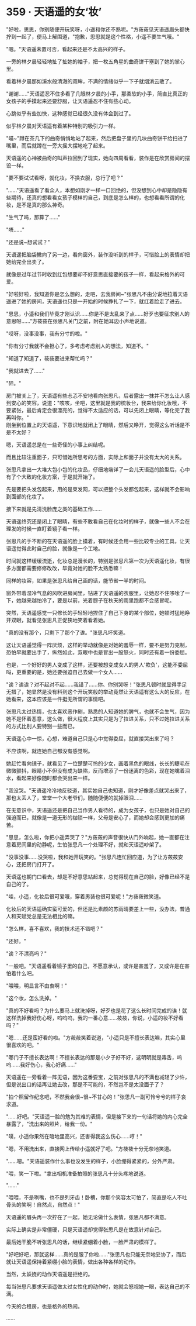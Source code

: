 <link rel="stylesheet" href="../../styles/text.css" />
<h1>359 · 天语遥的女‘妆’</h1>

"好啦，思思，你别随便开玩笑呀，小遥和你还不熟呢。"方莜莜见天语遥眉头都快拧到一起了，便马上解围道，"抱歉，思思就是这个性格，小遥不要生气哦。"

"嗯。"天语遥未置可否，看起来还是不太高兴的样子。

一旁的林夕晨轻轻地扯了扯她的袖子，把一枚五角星的曲奇饼干塞到了她的掌心里。

看着林夕晨那如溪水般清澈的双眸，不满的情绪似乎一下子就烟消云散了。

"谢谢......"天语遥忍不住多看了几眼林夕晨的小手，那柔软的小手，简直比真正的女孩子的手摸起来还要舒服，让天语遥忍不住有些心动。

心跳似乎有些加快，这种感觉已经很久没有体会到过了。

似乎林夕晨对天语遥有着某种特别的吸引力一样。

"喵\~"蹲在茶几下的曲奇悄悄地站了起来，然后把盘子里的几块曲奇饼干给扫进了嘴里，而后就蹲在一旁大摇大摆地吃了起来。

天语遥的心神被曲奇的叫声拉回到了现实，她向四周看看，装作是在欣赏房间的摆设一样。

"要不要试试看呀，就化妆，不换衣服，总行了吧？"

"......"天语遥看了看众人，本想如刚才一样一口回绝的，但没想到心中却是隐隐有些期待，还真的想看看女孩子模样的自己，到底是怎么样的，也想看看所谓的化妆，是不是真的那么神奇。

"生气了吗，那算了......"

"唔......"

"还是说\~想试试？"

天语遥把脑袋撇向了另一边，看向窗外，装作没听到的样子，可惜脸上的表情却把她给完全出卖了。

就像是过年过节时收到红包想要却不好意思直接要的孩子一样，看起来格外的可爱。

"好啦好啦，我知道你是怎么想的，走吧，去我房间\~"张思凡不由分说地拉着天语遥进了她的房间，天语遥也只是一开始的时候挣扎了一下，就红着脸走了进去。

"思思，小遥和我们毕竟才刚认识......你是不是太乱来了点......好歹也要征求别人的意思呀......"方莜莜在张思凡关门之前，附在她耳边小声地说道。

"哎呀，没事没事，我有分寸的啦。"

"你有分寸我就不会担心了，多考虑考虑别人的想法，知道不。"

"知道了知道了，莜莜要进来帮忙吗？"

"我就进去了......"

"砰。"

房门被关上了，天语遥有些忐忑不安地看向张思凡，后者露出一抹并不怎么让人感到安心的笑容，说道："咳咳，坐吧，这里就是我的梳妆台，我来给你化妆哦，不要紧张，最后肯定会很漂亮的，觉得不太适应的话，可以先闭上眼睛，等化完了我再叫你。"\
刚坐到位置上的天语遥，下意识地就闭上了眼睛，然后又睁开，觉得这么听话是不是不太好？

嗯，天语遥总是在一些奇怪的小事上纠结呢。

而且比较注重面子，只可惜她所思考的方面，实际上和面子并没有太大的关系。

张思凡拿出一大堆大包小包的化妆品，仔细地端详了一会儿天语遥的脸型后，心中有了个大致的化妆方案，于是就开始了。

先是要把头发包起来，用的是束发网，可以把整个头发都包起来，这样就不会影响到面部的化妆了。

接下来就是先清洗脸庞之类的基础工作......

天语遥终究还是闭上了眼睛，有些不敢看自己在化妆时的样子，就像一些人不会在理发的时候一直盯着镜子看一样。

张思凡的手不断的在天语遥的脸上摸着，有时候还会用一些比较专业的工具，让天语遥觉得此时自己的脸，就像是一个工地。

时间就这样缓缓流逝，化妆总是漫长的，特别是张思凡第一次为天语遥化妆，有很多方面都需要修修改改，毕竟对她的脸不太熟悉嘛！

同样的妆容，如果是张思凡给自己画的话，能节省一半的时间。

窗外带着湿冷气息的风吹进房间里，钻进了天语遥的衣服里，让她忍不住哆嗦了一下，她越来越怕冷了，要是以前，光着膀子在秋天的雨里跑都不会感冒呢。

突然，天语遥感觉一只修长的手轻轻地捏住了自己下身的某个部位，她顿时猛地睁开双眼，就看见张思凡正促狭地笑着看着她。

"真的没有那个，只剩下了那个了诶。"张思凡坏笑道。

这让天语遥觉得一阵厌烦，这样的举动就像是对她的羞辱一样，要不是努力克制，恐怕早就要出手了，纵然如此，双眼中也是冒出一股怒火，同时还有着一份委屈。

也是，一个好好的男人变成了这样，还要被想变成女人的男人'欺负'，这能不委屈吗，更重要的是，她还要强迫自己去做一个女人......

"诶？诶诶？对不起对不起......我错了......你、你别哭呀！"张思凡顿时就显得手足无措了，她显然是没有料到这个开玩笑般的举动竟然让天语遥有这么大的反应，在她看来，这本应该是一件挺无所谓的事情吧。

张思凡太过热情，也太喜欢恶作剧，熟悉的人知道她的脾气，也就不会生气，因为她不是怀着恶意，这么做，很大程度上其实只是为了拉进关系，只不过她拉进关系的方式比别人要特别一些而已。

天语遥心中一惊，心想，难道自己只是心中觉得委屈，就直接哭出来了吗？

不应该啊，就连她自己都没有感觉啊。

她赶忙看向镜子，就看见了一位楚楚可怜的少女，画着黑色的眼线，长长的睫毛在微微颤抖，眼睛小不但没有成为缺陷，反而增添了一份迷离的色彩，现在她噙着泪水，看起来好像随时都会哭出来一样。

"我没哭。"天语遥冷冷地反驳道，其实她自己也知道，刚才好像差点就哭出来了，那也太丢人了，堂堂一个大老爷们，随随便便的就掉眼泪......

在无意识中，天语遥还是把自己当作男人看待的，成为女孩子，也只是她对自己的强迫而已，就像是一道无形的枷锁一样，父母是安心了，而她却会感到更加的痛苦。

"思思，怎么啦，你把小遥弄哭了？"方莜莜的声音很快从门外响起，她一直都在注意着房间里的动静呢，生怕张思凡一个处理不好，就和天语遥吵架了。

"没事没事......没哭啦，我和她开玩笑的。"张思凡连忙回应道，为了让方莜莜安心，还把房门打开了。

天语遥也朝门口看去，却是不好意思站起来，总觉得现在自己的脸，好像已经不是自己的了。

"哇，小遥，化妆后很可爱哦，穿着男装也很可爱呢！"方莜莜微笑道。

化妆后的天语遥确实蛮可爱的，但还是比素颜的苏雨晴要差上一些，没办法，普通人和天赋党总是无法相比的嘛。

"怎么样，喜不喜欢，我的技术还不错吧？"

"还好。"

"诶？不漂亮吗？"

"一般吧。"天语遥看着镜子里的自己，不愿意承认，或许是害羞了，又或许是在害怕着什么吧。

"喂喂，明显言不由衷啊！"

"这个妆，怎么洗掉。"

"真的不好看吗？为什么要马上就洗掉呀，好歹也是花了这么长时间完成的诶！就这样洗掉我好伤心呀，呜呜呜，我的一番心意......莜莜，你说，小遥的妆不好看吗？"

"嗯......还是蛮好看的啦。"方莜莜笑着说道，"小遥只是不擅长表达嘛，其实心里很喜欢的吧。"

"哪门子不擅长表达啊！不擅长表达的那是小夕子好不好，这明明就是毒舌，呜呜......我好伤心，我心好痛......"

天语遥在一旁看着一阵无语，因为这番耍宝，之前对张思凡的不满也减轻了少许，但是说出口的话再让她去改，那是不可能的，不然岂不是太没面子了？

"拍个照留作纪念吧，不然我会很\~很\~不甘心的！"张思凡一副可怜兮兮的样子哀求道。

"......好吧。"天语遥一脸的勉为其难的表情，但是接下来的一句话将她的内心完全暴露了，"洗出来的照片，给我一份。"

"噗，小遥你果然在暗地里高兴，还害得我这么伤心......哼！"

"嗯，不用洗出来，直接网上传给小遥就好了吧。"方莜莜十分无奈地笑道。

"......嗯。"天语遥装作什么事也没发生的样子，小脸绷得紧紧的，分外严肃。

"喂，笑一下啦。"拿出相机准备拍照的张思凡十分头疼地说道。

"......"

"喂喂，不是咧嘴，也不是列牙齿！卧槽，你那个笑容太可怕了，简直是吃人不吐骨头的笑啊！自然点，自然点！"

天语遥的眉头再一次拧在了一起，她无论做什么表情，张思凡都不满意。

实际上确实是非常僵硬，只是天语遥却觉得张思凡是在故意针对自己。

最后她干脆不听张思凡的话，继续紧绷着小脸，一脸严肃的模样了。

"好吧好吧，那就这样......真的是服了你啦......"张思凡也只能无奈地妥协了，而后就让天语遥保持着紧绷小脸的表情，做出各种各样的动作。

当然，太妖娆的动作天语遥是拒绝的。

每当张思凡要求天语遥做太过女性化的动作时，她就会怒视她一眼，表达自己的不满。

今天的合租房，也是格外的热闹。

......
